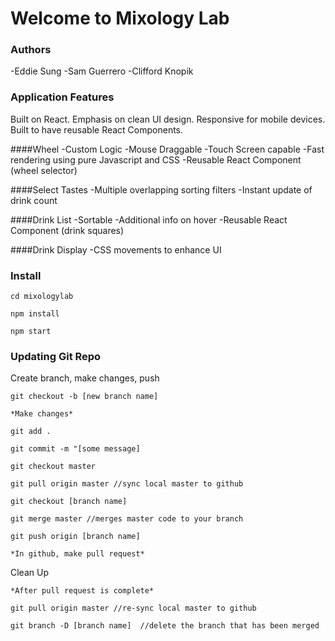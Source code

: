 # Welcome to Mixology Lab

### Authors

-Eddie Sung
-Sam Guerrero
-Clifford Knopik


### Application Features

Built on React. Emphasis on clean UI design. Responsive for mobile devices. Built to have reusable React Components.

####Wheel
-Custom Logic
-Mouse Draggable
-Touch Screen capable
-Fast rendering using pure Javascript and CSS
-Reusable React Component (wheel selector)

####Select Tastes
-Multiple overlapping sorting filters
-Instant update of drink count

####Drink List
-Sortable
-Additional info on hover
-Reusable React Component (drink squares)

####Drink Display
-CSS movements to enhance UI

### Install
```
cd mixologylab

npm install

npm start
```
### Updating Git Repo

Create branch, make changes, push
```
git checkout -b [new branch name]

*Make changes*

git add .

git commit -m "[some message]

git checkout master

git pull origin master //sync local master to github

git checkout [branch name]

git merge master //merges master code to your branch

git push origin [branch name]

*In github, make pull request*

```

Clean Up
```
*After pull request is complete*

git pull origin master //re-sync local master to github

git branch -D [branch name]  //delete the branch that has been merged

```

